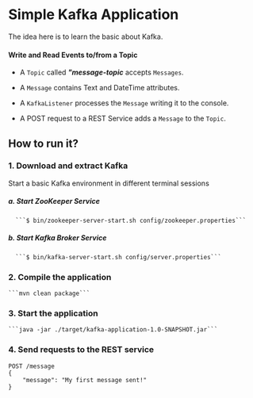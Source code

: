 # Simple Kafka Application

The idea here is to learn the basic about Kafka.

#### Write and Read Events to/from a Topic

- A ```Topic``` called ***"message-topic*** accepts ```Messages```.

- A ```Message``` contains Text and DateTime attributes.

- A ```KafkaListener``` processes the ```Message``` writing it to the console.

- A POST request to a REST Service adds a ```Message``` to the ```Topic```.


## How to run it?

### 1. Download and extract Kafka 

Start a basic Kafka environment in different terminal sessions

##### a. Start ZooKeeper Service

      ```$ bin/zookeeper-server-start.sh config/zookeeper.properties``` 

##### b. Start Kafka Broker Service 
      ```$ bin/kafka-server-start.sh config/server.properties``` 

### 2. Compile the application
    ```mvn clean package```

### 3. Start the application 
    ```java -jar ./target/kafka-application-1.0-SNAPSHOT.jar```

### 4. Send requests to the REST service
```
POST /message
{
    "message": "My first message sent!"
}
```
